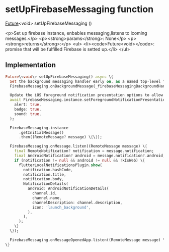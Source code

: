 


# setUpFirebaseMessaging function










[Future](https:api.flutter.dev/flutter/dart-async/Future-class.html)&lt;void\> setUpFirebaseMessaging
()





\<p\>Set up firebase instance, enbables messaging,listens to icoming messages.\</p\>
\<p\>\<strong\>params\</strong\>:
  None\</p\>
\<p\>\<strong\>returns\</strong\>:\</p\>
\<ul\>
\<li\>\<code\>Future&lt;void&gt;\</code\>: promise that will be fulfilled Firebase is setted up.\</li\>
\</ul\>



## Implementation

```dart
Future\<void\> setUpFirebaseMessaging() async \{
  Set the background messaging handler early on, as a named top-level function
  FirebaseMessaging.onBackgroundMessage(_firebaseMessagingBackgroundHandler);

  Update the iOS foreground notification presentation options to allow heads up notifications.
  await FirebaseMessaging.instance.setForegroundNotificationPresentationOptions(
    alert: true,
    badge: true,
    sound: true,
  );

  FirebaseMessaging.instance
      .getInitialMessage()
      .then((RemoteMessage? message) \{\});

  FirebaseMessaging.onMessage.listen((RemoteMessage message) \{
    final RemoteNotification? notification = message.notification;
    final AndroidNotification? android = message.notification?.android;
    if (notification != null && android != null && !kIsWeb) \{
      flutterLocalNotificationsPlugin.show(
        notification.hashCode,
        notification.title,
        notification.body,
        NotificationDetails(
          android: AndroidNotificationDetails(
            channel.id,
            channel.name,
            channelDescription: channel.description,
            icon: 'launch_background',
          ),
        ),
      );
    \}
  \});

  FirebaseMessaging.onMessageOpenedApp.listen((RemoteMessage message) \{\});
\}
```







